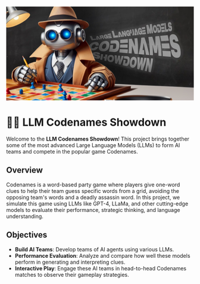 ![Repository banner](media/codenames_banner.jpg)
# 🧠🤖 LLM Codenames Showdown

Welcome to the **LLM Codenames Showdown**! This project brings together some of the most advanced Large Language Models (LLMs) to form AI teams and compete in the popular game Codenames.

## Overview

Codenames is a word-based party game where players give one-word clues to help their team guess specific words from a grid, avoiding the opposing team's words and a deadly assassin word. In this project, we simulate this game using LLMs like GPT-4, LLaMa, and other cutting-edge models to evaluate their performance, strategic thinking, and language understanding.

## Objectives

- **Build AI Teams**: Develop teams of AI agents using various LLMs.
- **Performance Evaluation**: Analyze and compare how well these models perform in generating and interpreting clues.
- **Interactive Play**: Engage these AI teams in head-to-head Codenames matches to observe their gameplay strategies.
